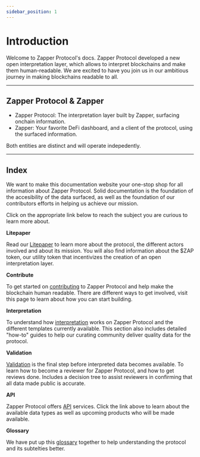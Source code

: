 ```yaml
---
sidebar_position: 1
---
```


# Introduction

Welcome to Zapper Protocol's docs. Zapper Protocol developed a new open interpretation layer, which allows to interpret blockchains and make them human-readable. We are excited to have you join us in our ambitious journey in making blockchains readable to all. 

---
## Zapper Protocol & Zapper

- Zapper Protocol: The interpretation layer built by Zapper, surfacing onchain information.
- Zapper: Your favorite DeFi dashboard, and a client of the protocol, using the surfaced information. 

Both entities are distinct and will operate indepedently. 

---
## Index

We want to make this documentation website your one-stop shop for all information about Zapper Protocol. Solid documentation is the foundation of the accesibility of the data surfaced, as well as the foundation of our contributors efforts in helping us achieve our mission. 

Click on the appropriate link below to reach the subject you are curious to learn more about. 

**Litepaper**

Read our [Litepaper](https://protocol.zapper.xyz/docs/litepaper) to learn more about the protocol, the different actors involved and about its mission. You will also find information about the $ZAP token, our utility token that incentivizes the creation of an open interpretation layer.

**Contribute**

To get started on [contributing](https://protocol-docs-git-fredlach-final-countdown-zapper-fi.vercel.app/docs/Interpretation/contribute) to Zapper Protocol and help make the blockchain human readable. There are different ways to get involved, visit this page to learn about how you can start building. 

**Interpretation**

To understand how [interpretation](https://protocol.zapper.xyz/docs/interpretation/overview) works on Zapper Protocol and the different templates currently available. This section also includes detailed "how-to" guides to help our curating community deliver quality data for the protocol. 

**Validation**

[Validation](https://protocol.zapper.xyz/docs/Interpretation/event-interpretation/reviewer-guide/becoming-a-reviewer) is the final step before interpreted data becomes available. To learn how to become a reviewer for Zapper Protocol, and how to get reviews done. Includes a decision tree to assist reviewers in confirming that all data made public is accurate. 

**API**

Zapper Protocol offers [API](https://protocol.zapper.xyz/docs/api-intro) services. Click the link above to learn about the available data types as well as upcoming products who will be made available. 

**Glossary**

We have put up this [glossary](https://protocol.zapper.xyz/docs/Interpretation/event-interpretation/reviewer-guide/becoming-a-reviewer) together to help understanding the protocol and its subtelties better. 
